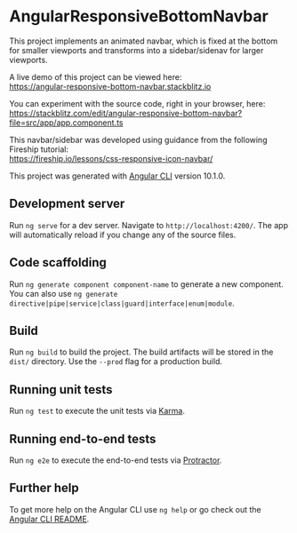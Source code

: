 # AngularResponsiveBottomNavbar

This project implements an animated navbar, which is fixed at the bottom for smaller viewports and transforms into a sidebar/sidenav for larger viewports.<br>

A live demo of this project can be viewed here:<br>
https://angular-responsive-bottom-navbar.stackblitz.io

You can experiment with the source code, right in your browser, here:<br>
https://stackblitz.com/edit/angular-responsive-bottom-navbar?file=src/app/app.component.ts

This navbar/sidebar was developed using guidance from the following Fireship tutorial:<br>
https://fireship.io/lessons/css-responsive-icon-navbar/

This project was generated with [Angular CLI](https://github.com/angular/angular-cli) version 10.1.0.

## Development server

Run `ng serve` for a dev server. Navigate to `http://localhost:4200/`. The app will automatically reload if you change any of the source files.

## Code scaffolding

Run `ng generate component component-name` to generate a new component. You can also use `ng generate directive|pipe|service|class|guard|interface|enum|module`.

## Build

Run `ng build` to build the project. The build artifacts will be stored in the `dist/` directory. Use the `--prod` flag for a production build.

## Running unit tests

Run `ng test` to execute the unit tests via [Karma](https://karma-runner.github.io).

## Running end-to-end tests

Run `ng e2e` to execute the end-to-end tests via [Protractor](http://www.protractortest.org/).

## Further help

To get more help on the Angular CLI use `ng help` or go check out the [Angular CLI README](https://github.com/angular/angular-cli/blob/master/README.md).

